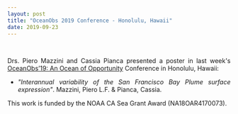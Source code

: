```yaml
---
layout: post
title: "OceanObs 2019 Conference - Honolulu, Hawaii"
date: 2019-09-23
---
```


<br>

<div style="text-align:justify" markdown="1">

Drs. Piero Mazzini and Cassia Pianca presented a poster in last week's <a href='http://www.oceanobs19.net/'> OceanObs’19: An Ocean of Opportunity</a> Conference in Honolulu, Hawaii:

- <i>"Interannual variability of the San Francisco Bay Plume surface expression"</i>. Mazzini, Piero L.F. & Pianca, Cassia.

This work is funded by the NOAA CA Sea Grant Award (NA18OAR4170073).

</div>

